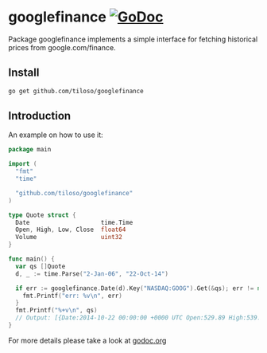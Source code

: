 # googlefinance [![GoDoc](https://godoc.org/github.com/tiloso/googlefinance?status.svg)](http://godoc.org/github.com/tiloso/googlefinance)

Package googlefinance implements a simple interface for fetching historical
prices from google.com/finance.

## Install
```sh
go get github.com/tiloso/googlefinance
```

## Introduction
An example on how to use it:
```go
package main

import (
  "fmt"
  "time"

  "github.com/tiloso/googlefinance"
)

type Quote struct {
  Date                    time.Time
  Open, High, Low, Close  float64
  Volume                  uint32
}

func main() {
  var qs []Quote
  d, _ := time.Parse("2-Jan-06", "22-Oct-14")

  if err := googlefinance.Date(d).Key("NASDAQ:GOOG").Get(&qs); err != nil {
    fmt.Printf("err: %v\n", err)
  }
  fmt.Printf("%+v\n", qs)
  // Output: [{Date:2014-10-22 00:00:00 +0000 UTC Open:529.89 High:539.8 Low:528.8 Close:532.71 Volume:2917183}]
}
```

For more details please take a look at [godoc.org](http://godoc.org/github.com/tiloso/googlefinance)
